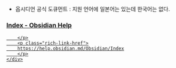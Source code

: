 
- 옵시디언 공식 도큐먼트 : 지원 언어에 일본어는 있는데 한국어는 없다.
 
<div class="rich-link-card-container"><a class="rich-link-card" href="https://help.obsidian.md/Obsidian/Index" target="_blank">
	<div class="rich-link-image-container">
		<div class="rich-link-image" style="background-image: url('https://publish-01.obsidian.md/access/f786db9fac45774fa4f0d8112e232d67/favicon-96x96.png')">
	</div>
	</div>
	<div class="rich-link-card-text">
		<h3 class="rich-link-card-title">Index - Obsidian Help</h3>
		<p class="rich-link-card-description">
		
		</p>
		<p class="rich-link-href">
		https://help.obsidian.md/Obsidian/Index
		</p>
	</div>
</a></div>

